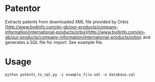 # Patentor
Extracts patents from downloaded XML file provided by Orbis [http://www.bvdinfo.com/en-gb/our-products/company-information/international-products/orbis](http://www.bvdinfo.com/en-gb/our-products/company-information/international-products/orbis) and generates a SQL file for import. See example file.


# Usage
`python patents_to_sql.py -i example_file.xml -o database.sql`
